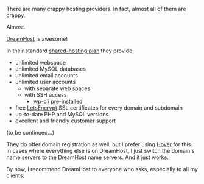 <!-- 
.. title: DreamHost is awesome!
.. slug: dreamhost-is-awesome
.. date: 2016-11-29 10:26:15 UTC-06:00
.. tags: hosting, dreamhost
.. category: 
.. link: 
.. description: 
.. type: text
-->

There are many crappy hosting providers. In fact, almost all of them are crappy.

Almost.

[DreamHost](https://www.dreamhost.com/r.cgi?2080860) is awesome!

In their standard [shared-hosting plan](https://www.dreamhost.com/hosting/shared/) they provide:

- unlimited webspace
- unlimited MySQL databases
- unlimited email accounts
- unlimited user accounts
    - with separate web spaces
    - with SSH access
        - [wp-cli](http://wp-cli.org/) pre-installed
- free [LetsEncrypt](https://letsencrypt.org/) SSL certificates for every domain and subdomain
- up-to-date PHP and MySQL versions
- excellent and friendly customer support

(to be continued…)


They do offer domain registration as well, but I prefer using [Hover](https://hover.com/mdaQ1dJv) for this. In cases where everything else is on DreamHost, I just switch the domain's name servers to the DreamHost name servers. And it just works.

By now, I recommend DreamHost to everyone who asks, especially to all my clients.